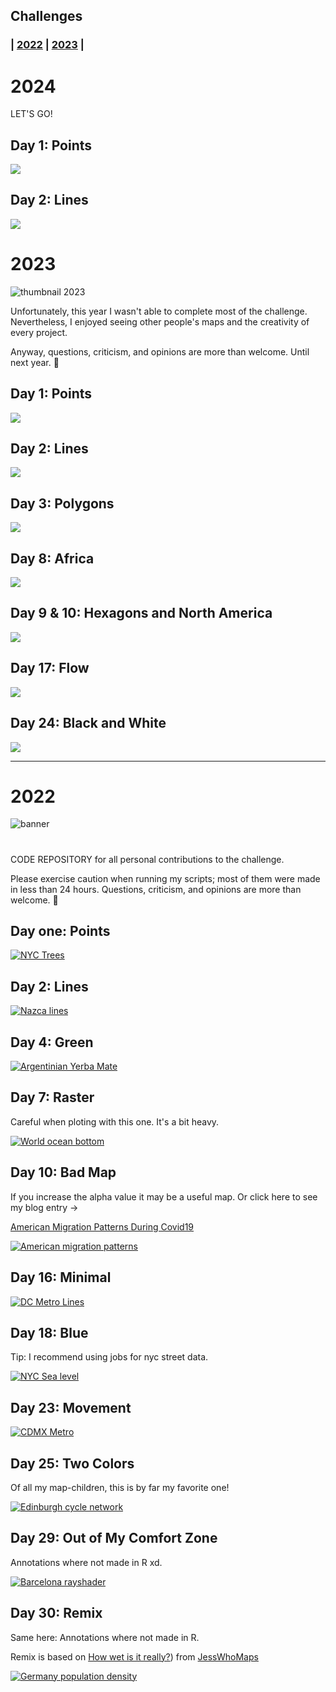 ## Challenges

### \| [2022](https://github.com/AntonioAlegriaH/30-day-map/#2022) \| [2023](https://github.com/AntonioAlegriaH/30-day-map?tab=readme-ov-file#2023) \|

# 2024

LET'S GO!

## **Day 1: Points**

[![](2024_scripts/day-1-points/day1.png)](https://github.com/AntonioAlegriaH/30-day-map/blob/main/2023_scripts/day-1-points/day1-points-registeredvoted.R)


## **Day 2: Lines**

[![](2023_scripts/day-2-lines/day2.png)](https://github.com/AntonioAlegriaH/30-day-map/blob/main/2023_scripts/day-2-lines/day2-nazca-lines.R)



# 2023

![](resources/2023_30map-challenge.png "thumbnail 2023")

Unfortunately, this year I wasn't able to complete most of the challenge. Nevertheless, I enjoyed seeing other people's maps and the creativity of every project.

Anyway, questions, criticism, and opinions are more than welcome. Until next year. :mate:

## **Day 1: Points**

[![](2023_scripts/day-1-points/points-final.png)](https://github.com/AntonioAlegriaH/30-day-map/blob/main/2023_scripts/day-1-points/day1-wifi-access-points.R)

## **Day 2: Lines**

[![](2023_scripts/day-2-lines/day2-lines-final.png)](https://github.com/AntonioAlegriaH/30-day-map/blob/main/2023_scripts/day-2-lines/day2-glasgow-subway-line.R)

## Day 3: Polygons

[![](2023_scripts/day-3-polygons/arboledas-caba.png)](https://github.com/AntonioAlegriaH/30-day-map/blob/main/2023_scripts/day-3-polygons/day3-caba-arbolado.R)

## Day 8: Africa

[![](2023_scripts/day-8-africa/aot-final.png)](https://github.com/AntonioAlegriaH/30-day-map/blob/main/2023_scripts/day-8-africa/day8-aot-africa.R)

## Day 9 & 10: Hexagons and North America

[![](2023_scripts/day-9-hex/dental-clinics-2.png)](https://github.com/AntonioAlegriaH/30-day-map/blob/main/2023_scripts/day-9-hex/day9-dental-clinics.R)

## Day 17: Flow

[![](2023_scripts/day-17-flow/commuting_zones_final.png)](https://github.com/AntonioAlegriaH/30-day-map/blob/main/2023_scripts/day-17-flow/day17-commuting-zones.R)

## Day 24: Black and White

[![](2023_scripts/day-24-black-and-white/popo-izta-final.png)](https://github.com/AntonioAlegriaH/30-day-map/blob/main/2023_scripts/day-24-black-and-white/day24-black-and-white.R)

------------------------------------------------------------------------

# 2022

![](resources/2022_30map-challenge.png "banner")

# 

CODE REPOSITORY for all personal contributions to the challenge.

Please exercise caution when running my scripts; most of them were made in less than 24 hours. Questions, criticism, and opinions are more than welcome. :mate:

## Day one: Points

[![](2022_scripts/day-1-points/plot-assemble-1.png "NYC Trees")](https://github.com/AntonioAlegriaH/30-day-map/blob/main/2022_scripts/day-1-points/1-points_1.Rmd)

## Day 2: Lines

[![](2022_scripts/day-2-lines/plots-assemble-1.png "Nazca lines")](https://github.com/AntonioAlegriaH/30-day-map/blob/main/2022_scripts/day-2-lines/2-lines_1.Rmd)

## Day 4: Green

[![](2022_scripts/day-4-green/test_2.png "Argentinian Yerba Mate")](https://github.com/AntonioAlegriaH/30-day-map/blob/main/2022_scripts/day-4-green/4-green.Rmd)

## Day 7: Raster

Careful when ploting with this one. It's a bit heavy.

[![](2022_scripts/day-7-raster/test_raw_final.png "World ocean bottom")](https://github.com/AntonioAlegriaH/30-day-map/blob/main/2022_scripts/day-7-raster/1-raster.Rmd)

## Day 10: Bad Map

If you increase the alpha value it may be a useful map. Or click here to see my blog entry -\>

[American Migration Patterns During Covid19](https://antonioalegria.io/posts/2022/08/american-migration-during-covid19/)

[![](2022_scripts/day-10-bad-map/day10-badmap.png "American migration patterns")](https://github.com/AntonioAlegriaH/30-day-map/blob/main/2022_scripts/day-10-bad-map/1-day10%20bad%20map.Rmd)

## Day 16: Minimal

[![](2022_scripts/day-16-minimal/dc_metro_5.png "DC Metro Lines")](https://github.com/AntonioAlegriaH/30-day-map/blob/main/2022_scripts/day-16-minimal/washigton_metro_lines.R)

## Day 18: Blue

Tip: I recommend using jobs for nyc street data.

[![](2022_scripts/day-18-blue/blue-sea-level_final.png "NYC Sea level")](https://github.com/AntonioAlegriaH/30-day-map/blob/main/2022_scripts/day-18-blue/2-blue-nyc.R)

## Day 23: Movement

[![](2022_scripts/day-23-movement/day23-movement.gif "CDMX Metro")](https://github.com/AntonioAlegriaH/30-day-map/blob/main/2022_scripts/day-23-movement/1-movement.R)

## Day 25: Two Colors

Of all my map-children, this is by far my favorite one!

[![](2022_scripts/day-25-two-colors/Edinburgh-cycle.png "Edinburgh cycle network")](https://github.com/AntonioAlegriaH/30-day-map/blob/main/2022_scripts/day-25-two-colors/1-two-colors.R)

## Day 29: Out of My Comfort Zone

Annotations where not made in R xd.

[![](2022_scripts/day-29-Out/day29-out.png "Barcelona rayshader")](https://github.com/AntonioAlegriaH/30-day-map/blob/main/2022_scripts/day-29-Out/1-Out.R)

## Day 30: Remix

Same here: Annotations where not made in R.

Remix is based on [How wet is it really?](https://twitter.com/JessWhoMaps/status/1589564901412196354?s=20&t=9kxCjyF32gK32yGvEvG4dw)) from [JessWhoMaps](https://twitter.com/JessWhoMaps)

[![](2022_scripts/day-31-remix/day30-remix.png "Germany population density")](https://github.com/AntonioAlegriaH/30-day-map/blob/main/2022_scripts/day-31-remix/1-remix.R)
